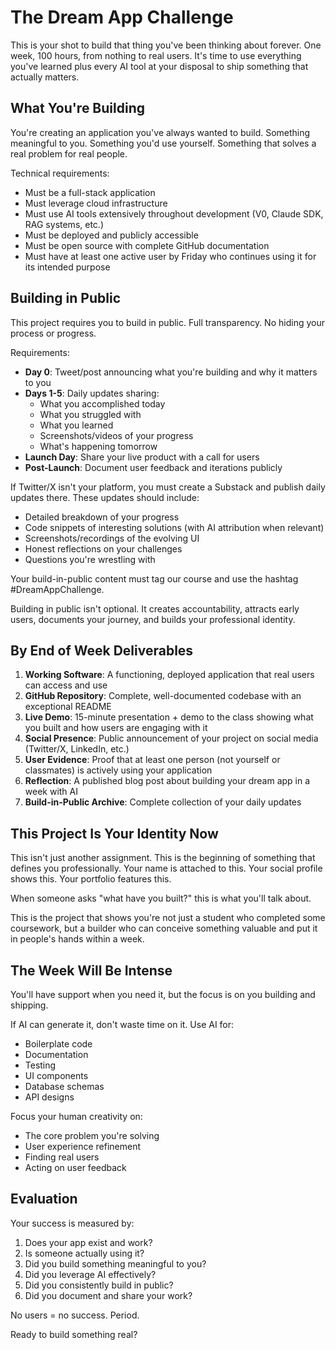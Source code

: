 # The Dream App Challenge

This is your shot to build that thing you've been thinking about forever. One week, 100 hours, from nothing to real users. It's time to use everything you've learned plus every AI tool at your disposal to ship something that actually matters.

## What You're Building

You're creating an application you've always wanted to build. Something meaningful to you. Something you'd use yourself. Something that solves a real problem for real people.

Technical requirements:
- Must be a full-stack application
- Must leverage cloud infrastructure 
- Must use AI tools extensively throughout development (V0, Claude SDK, RAG systems, etc.)
- Must be deployed and publicly accessible
- Must be open source with complete GitHub documentation
- Must have at least one active user by Friday who continues using it for its intended purpose

## Building in Public

This project requires you to build in public. Full transparency. No hiding your process or progress.

Requirements:
- **Day 0**: Tweet/post announcing what you're building and why it matters to you
- **Days 1-5**: Daily updates sharing:
  - What you accomplished today
  - What you struggled with
  - What you learned
  - Screenshots/videos of your progress
  - What's happening tomorrow
- **Launch Day**: Share your live product with a call for users
- **Post-Launch**: Document user feedback and iterations publicly

If Twitter/X isn't your platform, you must create a Substack and publish daily updates there. These updates should include:
- Detailed breakdown of your progress
- Code snippets of interesting solutions (with AI attribution when relevant)
- Screenshots/recordings of the evolving UI
- Honest reflections on your challenges
- Questions you're wrestling with

Your build-in-public content must tag our course and use the hashtag #DreamAppChallenge.

Building in public isn't optional. It creates accountability, attracts early users, documents your journey, and builds your professional identity.

## By End of Week Deliverables

1. **Working Software**: A functioning, deployed application that real users can access and use
2. **GitHub Repository**: Complete, well-documented codebase with an exceptional README
3. **Live Demo**: 15-minute presentation + demo to the class showing what you built and how users are engaging with it
4. **Social Presence**: Public announcement of your project on social media (Twitter/X, LinkedIn, etc.)
5. **User Evidence**: Proof that at least one person (not yourself or classmates) is actively using your application
6. **Reflection**: A published blog post about building your dream app in a week with AI
7. **Build-in-Public Archive**: Complete collection of your daily updates

## This Project Is Your Identity Now

This isn't just another assignment. This is the beginning of something that defines you professionally. Your name is attached to this. Your social profile shows this. Your portfolio features this. 

When someone asks "what have you built?" this is what you'll talk about.

This is the project that shows you're not just a student who completed some coursework, but a builder who can conceive something valuable and put it in people's hands within a week.

## The Week Will Be Intense

You'll have support when you need it, but the focus is on you building and shipping.

If AI can generate it, don't waste time on it. Use AI for:
- Boilerplate code
- Documentation
- Testing
- UI components
- Database schemas
- API designs

Focus your human creativity on:
- The core problem you're solving
- User experience refinement
- Finding real users
- Acting on user feedback

## Evaluation

Your success is measured by:
1. Does your app exist and work?
2. Is someone actually using it?
3. Did you build something meaningful to you?
4. Did you leverage AI effectively?
5. Did you consistently build in public?
6. Did you document and share your work?

No users = no success. Period.

Ready to build something real?
